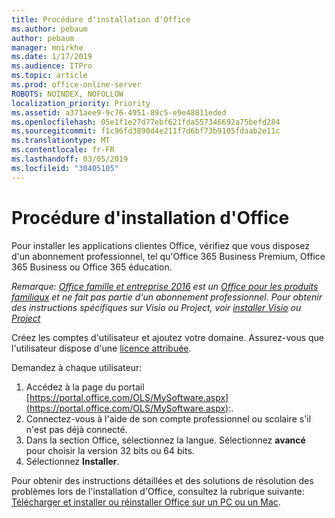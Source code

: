 ```yaml
---
title: Procédure d'installation d'Office
ms.author: pebaum
author: pebaum
manager: mnirkhe
ms.date: 1/17/2019
ms.audience: ITPro
ms.topic: article
ms.prod: office-online-server
ROBOTS: NOINDEX, NOFOLLOW
localization_priority: Priority
ms.assetid: a371aee9-9c76-4951-89c5-e9e48811eded
ms.openlocfilehash: 05e1f1e27d77ebf621fda557346692a75befd284
ms.sourcegitcommit: f1c96fd3890d4e211f7d6bf73b9105fdaab2e11c
ms.translationtype: MT
ms.contentlocale: fr-FR
ms.lasthandoff: 03/05/2019
ms.locfileid: "30405105"
---
```

# <a name="how-to-install-office"></a>Procédure d'installation d'Office


Pour installer les applications clientes Office, vérifiez que vous disposez d'un abonnement professionnel, tel qu'Office 365 Business Premium, Office 365 Business ou Office 365 éducation.
  
*Remarque: [Office famille et entreprise 2016](https://products.office.com/home-and-business) est un [Office pour les produits familiaux](https://support.office.com/article/28cbc8cf-1332-4f04-9123-9b660abb629e?wt.mc_id=Alchemy_ClientDIA) et ne fait pas partie d'un abonnement professionnel. Pour obtenir des instructions spécifiques sur Visio ou Project, voir [installer Visio](https://support.office.com/article/f98f21e3-aa02-4827-9167-ddab5b025710) ou [Project](https://support.office.com/article/7059249b-d9fe-4d61-ab96-5c5bf435f281)*

Créez les comptes d'utilisateur et ajoutez votre domaine. Assurez-vous que l'utilisateur dispose d'une [licence attribuée](https://support.office.com/article/997596b5-4173-4627-b915-36abac6786dc?wt.mc_id=Alchemy_ClientDIA).
    
Demandez à chaque utilisateur:
1. Accédez à la page du portail [https://portal.office.com/OLS/MySoftware.aspx](https://portal.office.com/OLS/MySoftware.aspx):.
2. Connectez-vous à l'aide de son compte professionnel ou scolaire s'il n'est pas déjà connecté.
3. Dans la section Office, sélectionnez la langue. Sélectionnez **avancé** pour choisir la version 32 bits ou 64 bits. 
4. Sélectionnez **Installer**.
    
Pour obtenir des instructions détaillées et des solutions de résolution des problèmes lors de l'installation d'Office, consultez la rubrique suivante: [Télécharger et installer ou réinstaller Office sur un PC ou un Mac](https://support.office.com/article/4414eaaf-0478-48be-9c42-23adc4716658?wt.mc_id=Alchemy_ClientDIA).
    
